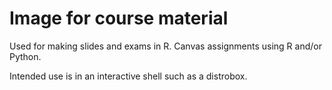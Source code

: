 # Image for course material

Used for making slides and exams in R.
Canvas assignments using R and/or Python.

Intended use is in an interactive shell such as a distrobox.
